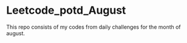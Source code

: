 # Leetcode_potd_August
This repo consists of my codes from daily challenges for the month of august.
